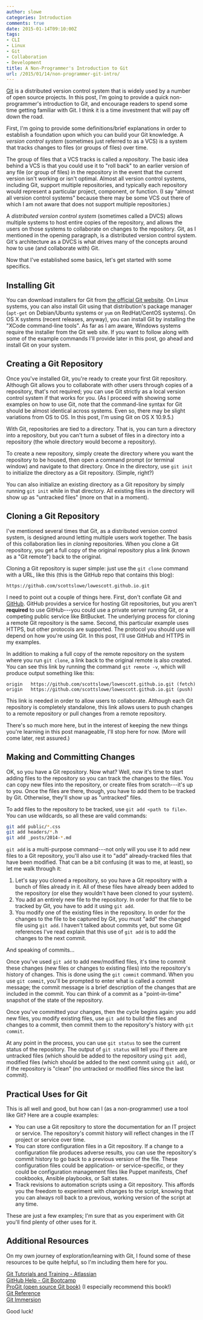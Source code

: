 ```yaml
---
author: slowe
categories: Introduction
comments: true
date: 2015-01-14T09:10:00Z
tags:
- CLI
- Linux
- Git
- Collaboration
- Development
title: A Non-Programmer's Introduction to Git
url: /2015/01/14/non-programmer-git-intro/
---
```


[Git][link-1] is a distributed version control system that is widely used by a number of open source projects. In this post, I'm going to provide a quick non-programmer's introduction to Git, and encourage readers to spend some time getting familiar with Git. I think it is a time investment that will pay off down the road.

First, I'm going to provide some definitions/brief explanations in order to establish a foundation upon which you can build your Git knowledge. A _version control system_ (sometimes just referred to as a VCS) is a system that tracks changes to files (or groups of files) over time.

The group of files that a VCS tracks is called a _repository_. The basic idea behind a VCS is that you could use it to "roll back" to an earlier version of any file (or group of files) in the repository in the event that the current version isn't working or isn't optimal. Almost all version control systems, including Git, support multiple repositories, and typically each repository would represent a particular project, component, or function. (I say "almost all version control systems" because there may be some VCS out there of which I am not aware that does not support multiple repositories.)

A _distributed version control system_ (sometimes called a DVCS) allows multiple systems to host entire copies of the repository, and allows the users on those systems to collaborate on changes to the repository. Git, as I mentioned in the opening paragraph, is a distributed version control system. Git's architecture as a DVCS is what drives many of the concepts around how to use (and collaborate with) Git.

Now that I've established some basics, let's get started with some specifics.

## Installing Git

You can download installers for Git from [the official Git website][link-1]. On Linux systems, you can also install Git using that distribution's package manager (`apt-get` on Debian/Ubuntu systems or `yum` on RedHat/CentOS systems). On OS X systems (recent releases, anyway), you can install Git by installing the "XCode command-line tools". As far as I am aware, Windows systems require the installer from the Git web site. If you want to follow along with some of the example commands I'll provide later in this post, go ahead and install Git on your system.

## Creating a Git Repository

Once you've installed Git, you're ready to create your first Git repository. Although Git allows you to collaborate with other users through copies of a repository, that's not required; you can use Git strictly as a local version control system if that works for you. (As I proceed with showing some examples on how to use Git, note that the command-line syntax for Git should be almost identical across systems. Even so, there may be slight variations from OS to OS. In this post, I'm using Git on OS X 10.9.5.)

With Git, repositories are tied to a directory. That is, you can turn a directory into a repository, but you can't turn a subset of files in a directory into a repository (the whole directory would become a repository).

To create a new repository, simply create the directory where you want the repository to be housed, then open a command prompt (or terminal window) and navigate to that directory. Once in the directory, use `git init` to initialize the directory as a Git repository. (Simple, right?)

You can also initialize an existing directory as a Git repository by simply running `git init` while in that directory. All existing files in the directory will show up as "untracked files" (more on that in a moment).

## Cloning a Git Repository

I've mentioned several times that Git, as a distributed version control system, is designed around letting multiple users work together. The basis of this collaboration lies in _cloning_ repositories. When you clone a Git repository, you get a full copy of the original repository plus a link (known as a "Git remote") back to the original.

Cloning a Git repository is super simple: just use the `git clone` command with a URL, like this (this is the GitHub repo that contains this blog):

```text
https://github.com/scottslowe/lowescott.github.io.git
```

I need to point out a couple of things here. First, don't conflate Git and [GitHub][link-2]. GitHub provides a service for hosting Git repositories, but you aren't **required** to use GitHub---you could use a private server running Git, or a competing public service like BitBucket. The underlying process for cloning a remote Git repository is the same. Second, this particular example uses HTTPS, but other protocols are supported. The protocol you should use will depend on how you're using Git. In this post, I'll use GitHub and HTTPS in my examples.

In addition to making a full copy of the remote repository on the system where you run `git clone`, a link back to the original remote is also created. You can see this link by running the command `git remote -v`, which will produce output something like this:

```text
origin   https://github.com/scottslowe/lowescott.github.io.git (fetch)
origin   https://github.com/scottslowe/lowescott.github.io.git (push)
```

This link is needed in order to allow users to collaborate. Although each Git repository is completely standalone, this link allows users to push changes to a remote repository or pull changes from a remote repository.

There's so much more here, but in the interest of keeping the new things you're learning in this post manageable, I'll stop here for now. (More will come later, rest assured.)

## Making and Committing Changes

OK, so you have a Git repository. Now what? Well, now it's time to start adding files to the repository so you can track the changes to the files. You can copy new files into the repository, or create files from scratch---it's up to you. Once the files are there, though, you have to add them to be tracked by Git. Otherwise, they'll show up as "untracked" files.

To add files to the repository to be tracked, use `git add <path to file>`. You can use wildcards, so all these are valid commands:

```sh
git add public/*.css
git add headers/*.h
git add _posts/2014-*.md
```

`git add` is a multi-purpose command---not only will you use it to add new files to a Git repository, you'll also use it to "add" already-tracked files that have been modified. That can be a bit confusing (it was to me, at least), so let me walk through it:

1. Let's say you cloned a repository, so you have a Git repository with a bunch of files already in it. All of these files have already been added to the repository (or else they wouldn't have been cloned to your system).
2. You add an entirely new file to the repository. In order for that file to be tracked by Git, you have to add it using `git add`.
3. You modify one of the existing files in the repository. In order for the changes to the file to be captured by Git, you must "add" the changed file using `git add`. I haven't talked about commits yet, but some Git references I've read explain that this use of `git add` is to add the changes to the next commit.

And speaking of commits...

Once you've used `git add` to add new/modified files, it's time to commit these changes (new files or changes to existing files) into the repository's history of changes. This is done using the `git commit` command. When you use `git commit`, you'll be prompted to enter what is called a commit message; the commit message is a brief description of the changes that are included in the commit. You can think of a commit as a "point-in-time" snapshot of the state of the repository.

Once you've committed your changes, then the cycle begins again: you add new files, you modify existing files, use `git add` to build the files and changes to a commit, then commit them to the repository's history with `git commit`.

At any point in the process, you can use `git status` to see the current status of the repository. The output of `git status` will tell you if there are untracked files (which should be added to the repository using `git add`), modified files (which should be added to the next commit using `git add`), or if the repository is "clean" (no untracked or modified files since the last commit).

## Practical Uses for Git

This is all well and good, but how can I (as a non-programmer) use a tool like Git? Here are a couple examples:

* You can use a Git repository to store the documentation for an IT project or service. The repository's commit history will reflect changes in the IT project or service over time.
* You can store configuration files in a Git repository. If a change to a configuration file produces adverse results, you can use the repository's commit history to go back to a previous version of the file. These configuration files could be application- or service-specific, or they could be configuration management files like Puppet manifests, Chef cookbooks, Ansible playbooks, or Salt states.
* Track revisions to automation scripts using a Git repository. This affords you the freedom to experiment with changes to the script, knowing that you can always roll back to a previous, working version of the script at any time.

These are just a few examples; I'm sure that as you experiment with Git you'll find plenty of other uses for it.

## Additional Resources

On my own journey of exploration/learning with Git, I found some of these resources to be quite helpful, so I'm including them here for you.

[Git Tutorials and Training - Atlassian][link-3]  
[GitHub Help - Git Bootcamp][link-4]  
[ProGit (open source Git book)][link-5] (I especially recommend this book!)  
[Git Reference][link-6]  
[Git Immersion][link-7]

Good luck!

[link-1]: http://git-scm.com
[link-2]: https://github.com
[link-3]: https://www.atlassian.com/zh/git/tutorial
[link-4]: https://help.github.com/categories/bootcamp/
[link-5]: http://git-scm.com/book/en/v2
[link-6]: http://gitref.org
[link-7]: http://gitimmersion.com
